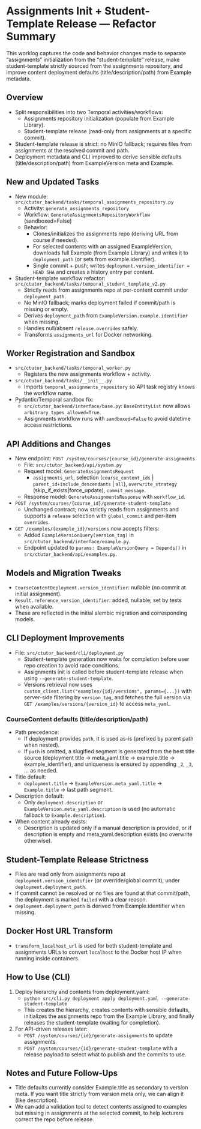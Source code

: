 # Assignments Init + Student-Template Release — Refactor Summary

This worklog captures the code and behavior changes made to separate
“assignments” initialization from the “student-template” release, make
student-template strictly sourced from the assignments repository, and
improve content deployment defaults (title/description/path) from Example metadata.

## Overview
- Split responsibilities into two Temporal activities/workflows:
  - Assignments repository initialization (populate from Example Library).
  - Student-template release (read-only from assignments at a specific commit).
- Student-template release is strict: no MinIO fallback; requires files
  from assignments at the resolved commit and path.
- Deployment metadata and CLI improved to derive sensible defaults
  (title/description/path) from ExampleVersion meta and Example.

## New and Updated Tasks
- New module: `src/ctutor_backend/tasks/temporal_assignments_repository.py`
  - Activity: `generate_assignments_repository`
  - Workflow: `GenerateAssignmentsRepositoryWorkflow` (sandboxed=False)
  - Behavior:
    - Clones/initializes the assignments repo (deriving URL from course if needed).
    - For selected contents with an assigned ExampleVersion, downloads full Example
      (from Example Library) and writes it to `deployment_path` (or sets from example.identifier).
    - Single commit + push; writes `deployment.version_identifier = HEAD SHA` and
      creates a history entry per content.
- Student-template workflow refactor: `src/ctutor_backend/tasks/temporal_student_template_v2.py`
  - Strictly reads from assignments repo at per-content commit under `deployment_path`.
  - No MinIO fallback; marks deployment failed if commit/path is missing or empty.
  - Derives `deployment_path` from `ExampleVersion.example.identifier` when missing.
  - Handles null/absent `release.overrides` safely.
  - Transforms `assignments_url` for Docker networking.

## Worker Registration and Sandbox
- `src/ctutor_backend/tasks/temporal_worker.py`
  - Registers the new assignments workflow + activity.
- `src/ctutor_backend/tasks/__init__.py`
  - Imports `temporal_assignments_repository` so API task registry knows the workflow name.
- Pydantic/Temporal sandbox fix:
  - `src/ctutor_backend/interface/base.py`: `BaseEntityList` now allows `arbitrary_types_allowed=True`.
  - Assignments workflow runs with `sandboxed=False` to avoid datetime access restrictions.

## API Additions and Changes
- New endpoint: `POST /system/courses/{course_id}/generate-assignments`
  - File: `src/ctutor_backend/api/system.py`
  - Request model: `GenerateAssignmentsRequest`
    - `assignments_url`, selection (`course_content_ids` | `parent_id+include_descendants` | `all`),
      `overwrite_strategy` (skip_if_exists|force_update), `commit_message`.
  - Response model: `GenerateAssignmentsResponse` with `workflow_id`.
- `POST /system/courses/{course_id}/generate-student-template`
  - Unchanged contract; now strictly reads from assignments and supports a `release` selection
    with `global_commit` and per-item `overrides`.
- `GET /examples/{example_id}/versions` now accepts filters:
  - Added `ExampleVersionQuery(version_tag)` in `src/ctutor_backend/interface/example.py`.
  - Endpoint updated to `params: ExampleVersionQuery = Depends()` in `src/ctutor_backend/api/examples.py`.

## Models and Migration Tweaks
- `CourseContentDeployment.version_identifier`: nullable (no commit at initial assignment).
- `Result.reference_version_identifier`: added, nullable; set by tests when available.
- These are reflected in the initial alembic migration and corresponding models.

## CLI Deployment Improvements
- File: `src/ctutor_backend/cli/deployment.py`
  - Student-template generation now waits for completion before user repo creation
    to avoid race conditions.
  - Assignments init is called before student-template release when using
    `--generate-student-template`.
  - Versions retrieval now uses `custom_client.list("examples/{id}/versions", params={...})`
    with server-side filtering by `version_tag`, and fetches the full version via
    `GET /examples/versions/{version_id}` to access `meta_yaml`.

### CourseContent defaults (title/description/path)
- Path precedence:
  - If deployment provides `path`, it is used as-is (prefixed by parent path when nested).
  - If `path` is omitted, a slugified segment is generated from the best title source
    (deployment title → meta_yaml.title → example.title → example_identifier), and
    uniqueness is ensured by appending `_2`, `_3`, ... as needed.
- Title default:
  - `deployment.title` → `ExampleVersion.meta_yaml.title` → `Example.title` → last path segment.
- Description default:
  - Only `deployment.description` or `ExampleVersion.meta_yaml.description` is used
    (no automatic fallback to `Example.description`).
- When content already exists:
  - Description is updated only if a manual description is provided, or if description
    is empty and meta_yaml.description exists (no overwrite otherwise).

## Student-Template Release Strictness
- Files are read only from assignments repo at `deployment.version_identifier` (or override/global commit), under `deployment.deployment_path`.
- If commit cannot be resolved or no files are found at that commit/path, the deployment is marked `failed` with a clear reason.
- `deployment.deployment_path` is derived from Example.identifier when missing.

## Docker Host URL Transform
- `transform_localhost_url` is used for both student-template and assignments URLs
  to convert `localhost` to the Docker host IP when running inside containers.

## How to Use (CLI)
1. Deploy hierarchy and contents from deployment.yaml:
   - `python src/cli.py deployment apply deployment.yaml --generate-student-template`
   - This creates the hierarchy, creates contents with sensible defaults, 
     initializes the assignments repo from the Example Library, and finally
     releases the student-template (waiting for completion).
2. For API-driven releases later:
   - `POST /system/courses/{id}/generate-assignments` to update assignments
   - `POST /system/courses/{id}/generate-student-template` with a release payload
     to select what to publish and the commits to use.

## Notes and Future Follow-Ups
- Title defaults currently consider Example.title as secondary to version meta.
  If you want title strictly from version meta only, we can align it (like description).
- We can add a validation tool to detect contents assigned to examples but missing
  in assignments at the selected commit, to help lecturers correct the repo before release.

